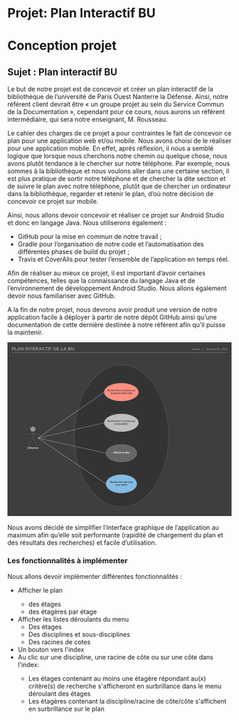 # Projet: Plan Interactif BU
<h1>Conception projet</h1>

<h2>Sujet : Plan interactif BU </h2>

<p>
Le but de notre projet est de concevoir et créer un plan interactif de la bibliothèque de
l’université de Paris Ouest Nanterre la Défense. Ainsi, notre référent client devrait être « un
groupe projet au sein du Service Commun de la Documentation », cependant pour ce cours, nous aurons
 un référent intermédiaire, qui sera notre enseignant, M. Rousseau.
</p>
<p>
Le cahier des charges de ce projet a pour contraintes le fait de concevoir ce plan pour une
application web et/ou mobile. Nous avons choisi de le réaliser pour une application mobile.
En effet, après réflexion, il nous a semblé logique que
lorsque nous cherchons notre chemin ou quelque chose, nous avons plutôt tendance à le chercher sur
notre téléphone. Par exemple, nous sommes à la bibliothèque et nous voulons aller dans une certaine
section, il est plus pratique de sortir
notre téléphone et de chercher la dite section et de suivre le plan avec notre téléphone, plutôt que
de chercher un ordinateur dans la bibliothèque, regarder et retenir le plan, d’où notre décision de
concevoir ce projet sur mobile.
</p>
<p>
Ainsi, nous allons devoir concevoir et réaliser ce projet sur Android Studio et donc en langage Java.
Nous utiliserons également :
  <ul>
    <li>	GitHub pour la mise en commun de notre travail ;</li>
    <li>	Gradle pour l’organisation de notre code et l’automatisation des différentes phases
        de build du projet ;
    </li>
    <li>	Travis  et CoverAlls pour tester l’ensemble de l’application en temps réel.</li>
  </ul>
</p>
<p>
Afin de réaliser au mieux ce projet, il est important d’avoir certaines compétences, telles que la
 connaissance du langage Java et de l’environnement de développement Android Studio. Nous allons
 également devoir nous familiariser avec GitHub.
</p>
<p>
A la fin de notre projet, nous devrons avoir produit une version de notre application facile à
déployer à partir de notre dépôt GitHub ainsi qu’une documentation de cette dernière destinée à
notre référent afin qu’il puisse la maintenir.
</p>

<img src="https://raw.githubusercontent.com/Mohamed-MIAGE/UseCaseBU/master/Documents/img/UseCaseBU%20-%20Dark.png"/>

<p>
Nous avons décidé de simplifier l’interface graphique de l’application au maximum afin qu’elle soit
performante (rapidité de chargement du plan et des résultats des recherches) et facile d’utilisation.
</p>
<p>
<h3>Les fonctionnalités à implémenter</h3>
Nous allons devoir implémenter différentes fonctionnalités :
    <ul>
        <li>Afficher le plan</li>
            <ul>
                <li>des étages</li>
                <li>des étagères par étage</li>
            </ul>
        <li>Afficher les listes déroulants du menu</ll>
            <ul>
                 <li>Des étages</li>
                 <li>Des disciplines et sous-disciplines</li>
                 <li>Des racines de cotes</li>
            </ul>
        <li>Un bouton vers l'index</li>
        <li>Au clic sur une discipline, une racine de côte ou sur une côte dans l'index:</li>
         <ul>
          <li>Les étages contenant au moins une étagère répondant au(x) critère(s) de recherche s'afficheront en surbrillance
              dans le menu déroulant des étages</li>
          <li>Les étagères contenant la discipline/racine de côte/côte s'affichent en surbrillance sur le plan</li>
         </ul>
    </ul>
</p>
